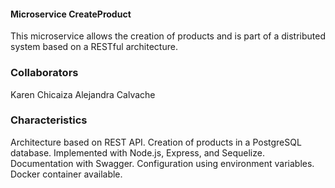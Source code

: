 #### Microservice CreateProduct

This microservice allows the creation of products and is part of a distributed system based on a RESTful architecture.

### Collaborators

Karen Chicaiza
Alejandra Calvache

### Characteristics 
Architecture based on REST API.
Creation of products in a PostgreSQL database.
Implemented with Node.js, Express, and Sequelize.
Documentation with Swagger.
Configuration using environment variables.
Docker container available.
